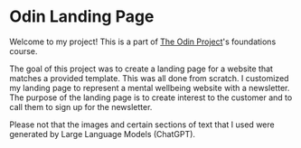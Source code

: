 # Odin Landing Page

Welcome to my project! This is a part of [The Odin Project](theodinproject.com)'s foundations course. 

The goal of this project was to create a landing page for a website that matches a provided template. This was all done from scratch. I customized my landing page to represent a mental wellbeing website with a newsletter. The purpose of the landing page is to create interest to the customer and to call them to sign up for the newsletter. 

Please not that the images and certain sections of text that I used were generated by Large Language Models (ChatGPT). 
